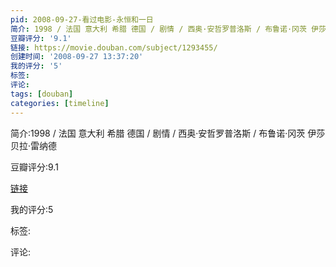 ```yaml
---
pid: 2008-09-27-看过电影-永恒和一日
简介: 1998 / 法国 意大利 希腊 德国 / 剧情 / 西奥·安哲罗普洛斯 / 布鲁诺·冈茨 伊莎贝拉·雷纳德
豆瓣评分: '9.1'
链接: https://movie.douban.com/subject/1293455/
创建时间: '2008-09-27 13:37:20'
我的评分: '5'
标签:
评论:
tags: [douban]
categories: [timeline]
---
```

简介:1998 / 法国 意大利 希腊 德国 / 剧情 / 西奥·安哲罗普洛斯 / 布鲁诺·冈茨 伊莎贝拉·雷纳德

豆瓣评分:9.1

[链接](https://movie.douban.com/subject/1293455/)

我的评分:5

标签:

评论:

